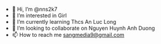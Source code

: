 - 👋 Hi, I’m @nns2k7
- 👀 I’m interested in Girl
- 🌱 I’m currently learning Thcs An Luc Long
- 💞️ I’m looking to collaborate on Nguyen Huynh Anh Duong
- 📫 How to reach me sangmedia9@gmail.com
<!---
nns2k7/nns2k7 is a ✨ special ✨ repository because its `README.md` (this file) appears on your GitHub profile.
You can click the Preview link to take a look at your changes.
--->
